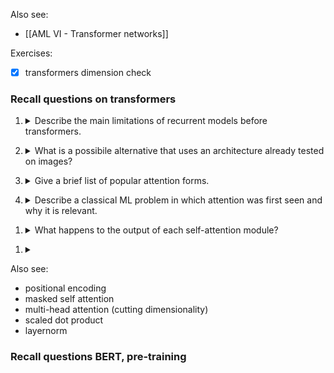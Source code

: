 Also see:
- [[AML VI - Transformer networks]]

Exercises:
- [x] transformers dimension check
### Recall questions on transformers 

1. <details markdown=1><summary markdown="span">  Describe the main limitations of recurrent models before transformers.</summary>
    
    \
    Two main issues:
    - ==linear time dependency==: two words require $O(T)$ time steps to interact, where $T$ is the sequence lenght;
    - ==lack of parallelisation==: $O(T)$ non parallel steps for each sequence.
    
</details>

2. <details markdown=1><summary markdown="span"> What is a possibile alternative that uses an architecture already tested on images? </summary>
    
    \
    We can use ==convolution==, as shown in the linked notes under the section "temporal convolution":  [[AML V - Sequence models]]
    
   
</details>

3. <details markdown=1><summary markdown="span">  Give a brief list of popular attention forms.</summary>
    
    \
    Attention types:
    
   
</details>


4. <details markdown=1><summary markdown="span">  Describe a classical ML problem in which attention was first seen and why it is relevant.  </summary>
    
    \
    First seen in ==Nadaraya-Wattson regression== (with various kernels for attention):
    ![](../../../static/NLP/tf1.png)

	The point is: why not ==learn the kernel (attention)== instead of manually tuning it?

</details>

1. <details markdown=1><summary markdown="span"> What happens to the output of each self-attention module? </summary>
    
    \
    A ==feed forward neural network is applied to each vector in output
   
</details>

1. <details markdown=1><summary markdown="span">  </summary>
    
    \
   
</details>

Also see:
- positional encoding
- masked self attention
- multi-head attention (cutting dimensionality)
- scaled dot product
- layernorm

### Recall questions BERT, pre-training